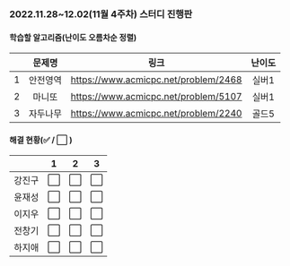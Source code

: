### 2022.11.28~12.02(11월 4주차) 스터디 진행판

#### 학습할 알고리즘(난이도 오름차순 정렬)

|      |      문제명      |                             링크                             | 난이도 |
| :--: | :--------------: | :----------------------------------------------------------: | :----: |
|  1  | 안전영역 | https://www.acmicpc.net/problem/2468 | 실버1  |
|  2   |  마니또  | https://www.acmicpc.net/problem/5107 | 실버1  |
|  3   | 자두나무 | https://www.acmicpc.net/problem/2240 | 골드5  |

#### 해결 현황(:white_check_mark: / :white_large_square:  )

|        |          1           |          2           |          3           |
| :----: | :------------------: | :------------------: | :------------------: |
| 강진구 | :white_large_square: | :white_large_square: | :white_large_square: |
| 윤재성 | :white_large_square: | :white_large_square: | :white_large_square: |
|  이지우  | :white_large_square: | :white_large_square: | :white_large_square: |
| 전창기 | :white_large_square: | :white_large_square: | :white_large_square: |
| 하지애 |  :white_large_square:  |  :white_large_square:  |  :white_large_square:  |


